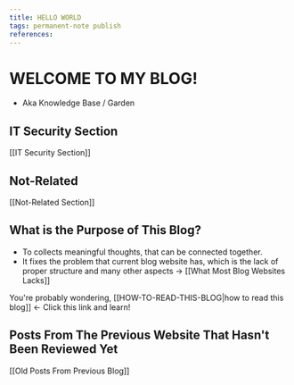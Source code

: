 ```yaml
---
title: HELLO WORLD
tags: permanent-note publish
references:
---
```

# WELCOME TO MY BLOG!
- Aka Knowledge Base / Garden
## IT Security Section
[[IT Security Section]]

## Not-Related
[[Not-Related Section]]

## What is the Purpose of This Blog?
- To collects meaningful thoughts, that can be connected together.
- It fixes the problem that current blog website has, which is the lack of proper structure and many other aspects -> [[What Most Blog Websites Lacks]]

You're probably wondering, [[HOW-TO-READ-THIS-BLOG|how to read this blog]] <- Click this link and learn! 

## Posts From The Previous Website That Hasn't Been Reviewed Yet
[[Old Posts From Previous Blog]]






